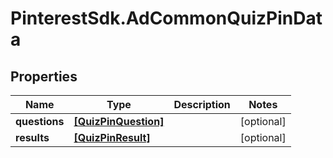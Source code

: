 # PinterestSdk.AdCommonQuizPinData

## Properties

Name | Type | Description | Notes
------------ | ------------- | ------------- | -------------
**questions** | [**[QuizPinQuestion]**](QuizPinQuestion.md) |  | [optional] 
**results** | [**[QuizPinResult]**](QuizPinResult.md) |  | [optional] 


